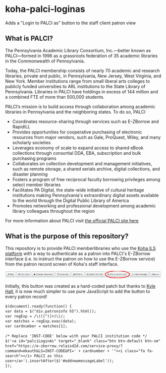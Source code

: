 # koha-palci-loginas
Adds a "Login to PALCI as" button to the staff client patron view

## What is PALCI?
The Pennsylvania Academic Library Consortium, Inc.—better known as PALCI—formed in 1996 as a grassroots federation of 35 academic libraries in the Commonwealth of Pennsylvania.

Today, the PALCI membership consists of nearly 70 academic and research libraries, private and public, in Pennsylvania, New Jersey, West Virginia, and New York. Member institutions range from small liberal arts colleges to publicly funded universities to ARL institutions to the State Library of Pennsylvania. Libraries in PALCI have holdings in excess of 144 million and a combined FTE of more than 500,000 students.

PALCI’s mission is to build access through collaboration among academic libraries in Pennsylvania and the neighboring states. To do so, PALCI
* Coordinates resource-sharing through services such as E-ZBorrow and RapidILL
* Provides opportunities for cooperative purchasing of electronic resources from major vendors, such as Gale, ProQuest, Wiley, and many scholarly societies
* Leverages economy of scale to expand access to shared eBook collections through consortial DDA, EBA, subscription and bulk purchasing programs
* Collaborates on collection development and management initiatives, such as remote storage, a shared serials archive, digital collections, and disaster planning
* Fosters a program of free reciprocal faculty borrowing privileges among select member libraries
* Facilitates PA Digital, the state-wide initiative of cultural heritage institutions making Pennsylvania's extraordinary digital assets available to the world through the Digital Public Library of America 
* Promotes networking and professional development among academic library colleagues throughout the region

For more information about PALCI visit [the official PALCI site here](http://www.palci.org)

## What is the purpose of this repository?

This repository is to provide PALCI memberlibraries who use the [Koha ILS platform](https://koha-community.org/) with a way to authenticate as a patron into PALCI's E-ZBorrow interface (i.e. to instruct the patron on how to use the E-ZBorrow service) from the patron record screen of Koha's staff interface.

![PALCI as this user button](koha-palci-loginas-button.png?raw=true)

Initially, this button was created as a hard-coded patch  but thanks to [Kyle Hall](https://github.com/kylemhall), it is now much simpler to use pure JavaScript to add the button to every patron record!

    $(document).ready(function() {
    var data = $("div.patroninfo h5").html();
    var regExp = /\(([^)]+)\)/;
    var matches = regExp.exec(data);
    var cardnumber = matches[1];

    /* Replace 'INST-CODE' below with your PALCI institution code */
    $('<a id="palciLoginAs" target="_blank" class="btn btn-default btn-sm" href="https://e-zborrow.relaisd2d.com/service-proxy/?command=mkauth&LS=INST-CODE&PI=' + cardnumber + '"><i class="fa fa-search"></i> PALCI as this user</a>').insertAfter($('#addnewmessageLabel'));
    });
